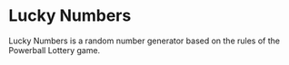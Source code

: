 # Lucky Numbers
Lucky Numbers is a random number generator based on the rules of the Powerball Lottery game.

